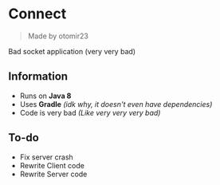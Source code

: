 Connect
=============
> Made by otomir23

Bad socket application (very very bad)

Information
------------
* Runs on **Java 8** 
* Uses **Gradle** *(idk why, it doesn't even have dependencies)*
* Code is very bad *(Like very very very bad)*

To-do
------------
- Fix server crash
- Rewrite Client code
- Rewrite Server code 